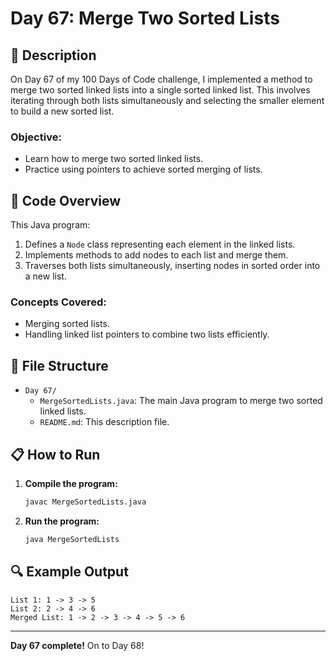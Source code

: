 # Day 67: Merge Two Sorted Lists

## 📝 Description

On Day 67 of my 100 Days of Code challenge, I implemented a method to merge two sorted linked lists into a single sorted linked list. This involves iterating through both lists simultaneously and selecting the smaller element to build a new sorted list.

### **Objective:**
- Learn how to merge two sorted linked lists.
- Practice using pointers to achieve sorted merging of lists.

## 🚀 Code Overview

This Java program:
1. Defines a `Node` class representing each element in the linked lists.
2. Implements methods to add nodes to each list and merge them.
3. Traverses both lists simultaneously, inserting nodes in sorted order into a new list.

### **Concepts Covered:**
- Merging sorted lists.
- Handling linked list pointers to combine two lists efficiently.

## 📂 File Structure
- `Day 67/`
  - `MergeSortedLists.java`: The main Java program to merge two sorted linked lists.
  - `README.md`: This description file.

## 📋 How to Run
1. **Compile the program:**
   ```bash
   javac MergeSortedLists.java
   ```
2. **Run the program:**
   ```bash
   java MergeSortedLists
   ```

## 🔍 Example Output

```plaintext
List 1: 1 -> 3 -> 5
List 2: 2 -> 4 -> 6
Merged List: 1 -> 2 -> 3 -> 4 -> 5 -> 6
```

---

**Day 67 complete!** On to Day 68!
